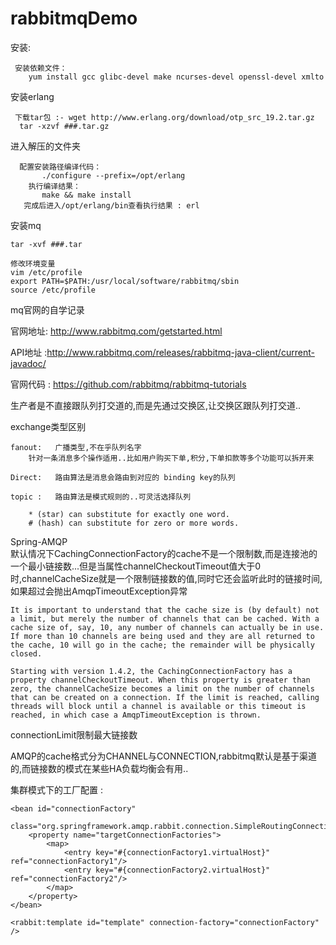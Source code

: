 # rabbitmqDemo

安装:

     安装依赖文件：
        yum install gcc glibc-devel make ncurses-devel openssl-devel xmlto

安装erlang

     下载tar包 :- wget http://www.erlang.org/download/otp_src_19.2.tar.gz
      tar -xzvf ###.tar.gz
 
进入解压的文件夹
      
      配置安装路径编译代码：
           ./configure --prefix=/opt/erlang
        执行编译结果：
           make && make install
       完成后进入/opt/erlang/bin查看执行结果 : erl

安装mq

    tar -xvf ###.tar
    
    修改环境变量
    vim /etc/profile
    export PATH=$PATH:/usr/local/software/rabbitmq/sbin
    source /etc/profile


mq官网的自学记录

官网地址: http://www.rabbitmq.com/getstarted.html

API地址 :http://www.rabbitmq.com/releases/rabbitmq-java-client/current-javadoc/

官网代码 : https://github.com/rabbitmq/rabbitmq-tutorials


生产者是不直接跟队列打交道的,而是先通过交换区,让交换区跟队列打交道..

exchange类型区别

    fanout:   广播类型,不在乎队列名字
        针对一条消息多个操作适用..比如用户购买下单,积分,下单扣款等多个功能可以拆开来
      
    Direct:   路由算法是消息会路由到对应的 binding key的队列
        
    topic :   路由算法是模式规则的..可灵活选择队列

        * (star) can substitute for exactly one word.
        # (hash) can substitute for zero or more words.
        
        
Spring-AMQP        
默认情况下CachingConnectionFactory的cache不是一个限制数,而是连接池的一个最小链接数...但是当属性channelCheckoutTimeout值大于0时,channelCacheSize就是一个限制链接数的值,同时它还会监听此时的链接时间,如果超过会抛出AmqpTimeoutException异常
    
    It is important to understand that the cache size is (by default) not a limit, but merely the number of channels that can be cached. With a cache size of, say, 10, any number of channels can actually be in use. If more than 10 channels are being used and they are all returned to the cache, 10 will go in the cache; the remainder will be physically closed.
    
    Starting with version 1.4.2, the CachingConnectionFactory has a property channelCheckoutTimeout. When this property is greater than zero, the channelCacheSize becomes a limit on the number of channels that can be created on a connection. If the limit is reached, calling threads will block until a channel is available or this timeout is reached, in which case a AmqpTimeoutException is thrown.
    
    
connectionLimit限制最大链接数


AMQP的cache格式分为CHANNEL与CONNECTION,rabbitmq默认是基于渠道的,而链接数的模式在某些HA负载均衡会有用..


集群模式下的工厂配置 :

    <bean id="connectionFactory"
          class="org.springframework.amqp.rabbit.connection.SimpleRoutingConnectionFactory">
        <property name="targetConnectionFactories">
            <map>
                <entry key="#{connectionFactory1.virtualHost}" ref="connectionFactory1"/>
                <entry key="#{connectionFactory2.virtualHost}" ref="connectionFactory2"/>
            </map>
        </property>
    </bean>
    
    <rabbit:template id="template" connection-factory="connectionFactory" />


